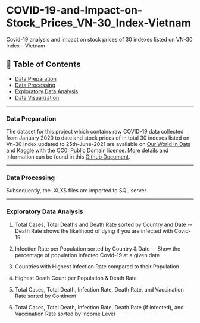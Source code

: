 # COVID-19-and-Impact-on-Stock_Prices_VN-30_Index-Vietnam
Covid-19 analysis and impact on stock prices of 30 indexes listed on VN-30 Index - Vietnam

## :bookmark_tabs: Table of Contents 

 * [Data Preparation](https://github.com/tankdinh/COVID-19-and-Impact-on-Stock_Prices_VN-30_Index-Vietnam/README.md?plain=1#L13)
 * [Data Processing](https://github.com/tankdinh/COVID-19-and-Impact-on-Stock_Prices_VN-30_Index-Vietnam/blob/aaf7c55bb45240001aa7e734fd8a61a45f61cb04/README.md?plain=1#L18-L20)
 * [Exploratory Data Analysis]()
 * [Data Visualization]()

---

### Data Preparation
The dataset for this project which contains raw COVID-19 data collected from January 2020 to date and stock prices of in total 30 indexes listed on Vn-30 Index updated to 25th-June-2021 are available on [Our World In Data](https://ourworldindata.org/covid-deaths) and [Kaggle](https://www.kaggle.com/datasets/nguyenngocphung/stock-prices-vn30-indexvietnam?resource=download) with the [CC0: Public Domain](https://creativecommons.org/publicdomain/zero/1.0/) license. More details and information can be found in this [Github Document](https://github.com/owid/covid-19-data/blob/master/public/data/README.md).

---

### Data Processing
Subsequently, the .XLXS files are imported to SQL server

---

### Exploratory Data Analysis
1. Total Cases, Total Deaths and Death Rate sorted by Country and Date
--Death Rate shows the likelihood of dying if you are infected with Covid-19

2. Infection Rate per Population sorted by Country & Date
-- Show the percentage of population infected Covid-19 at a given date

3. Countries with Highest Infection Rate compared to their Population 
 
4. Highest Death Count per Population & Death Rate  

5. Total Cases, Total Death, Infection Rate, Death Rate, and Vaccination Rate sorted by Continent

6. Total Cases, Total Death, Infection Rate, Death Rate (if infected), and Vaccination Rate sorted by Income Level
 
 
